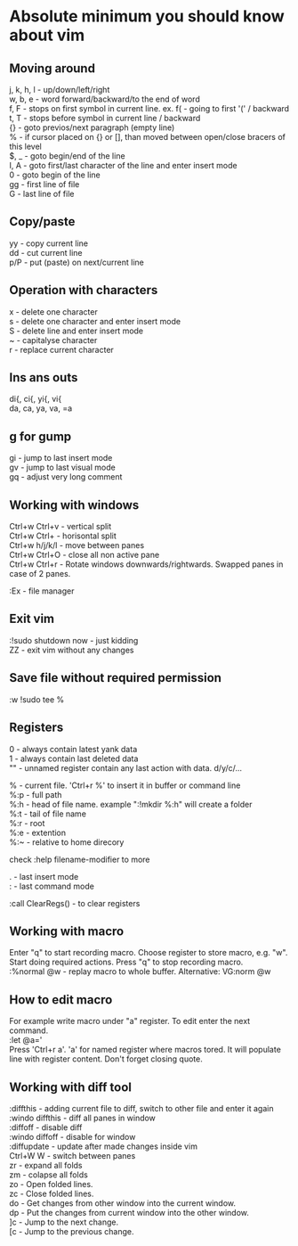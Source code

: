 # Absolute minimum you should know about vim

## Moving around
j, k, h, l - up/down/left/right  
w, b, e - word forward/backward/to the end of word  
f, F - stops on first symbol in current line. ex. f( - going to first '(' / backward  
t, T - stops before symbol in current line / backward  
{} - goto previos/next paragraph (empty line)  
% - if cursor placed on {} or [], than moved between open/close bracers of this level  
$, _ - goto begin/end of the line  
I, A - goto first/last character of the line and enter insert mode  
0 - goto begin of the line  
gg - first line of file  
G - last line of file

## Copy/paste
yy - copy current line  
dd - cut current line  
p/P - put (paste) on next/current line  

## Operation with characters
x - delete one character  
s - delete one character and enter insert mode  
S - delete line and enter insert mode  
~ - capitalyse character  
r - replace current character  

## Ins ans outs
di{, ci{, yi{, vi{  
da, ca, ya, va, =a  

## g for gump
gi - jump to last insert mode  
gv - jump to last visual mode  
gq - adjust very long comment  

## Working with windows
Ctrl+w Ctrl+v - vertical split  
Ctrl+w Ctrl+ - horisontal split  
Ctrl+w h/j/k/l - move between panes  
Ctrl+w Ctrl+O - close all non active pane  
Ctrl+w Ctrl+r - Rotate windows downwards/rightwards. Swapped panes in case of 2 panes.

:Ex - file manager  

## Exit vim

:!sudo shutdown now - just kidding  
ZZ - exit vim without any changes  


## Save file without required permission

:w !sudo tee %  

## Registers
0 - always contain latest yank data  
1 - always contain last deleted data  
"" - unnamed register contain any last action with data. d/y/c/...  

% - current file. 'Ctrl+r %' to insert it in buffer or command line  
%:p - full path  
%:h - head of file name. example ":!mkdir %:h" will create a folder  
%:t - tail of file name  
%:r - root  
%:e - extention  
%:~ - relative to home direcory  

check :help filename-modifier to more  

. - last insert mode  
: - last command mode  

:call ClearRegs() - to clear registers  

## Working with macro
Enter "q" to start recording macro. Choose register to store macro, e.g. "w". Start doing required actions. Press "q" to stop recording macro.  
:%normal @w - replay macro to whole buffer. Alternative: VG:norm @w

## How to edit macro
For example write macro under "a" register. To edit enter the next command.  
:let @a='  
Press 'Ctrl+r a'. 'a' for named register where macros tored. It will populate line with register content. Don't forget closing quote.  


## Working with diff tool
:diffthis - adding current file to diff, switch to other file and enter it again  
:windo diffthis - diff all panes in window  
:diffoff - disable diff  
:windo diffoff - disable for window  
:diffupdate - update after made changes inside vim  
Ctrl+W W - switch between panes  
zr - expand all folds  
zm - colapse all folds  
zo - Open folded lines.  
zc - Close folded lines.  
do - Get changes from other window into the current window.  
dp - Put the changes from current window into the other window.  
]c - Jump to the next change.  
[c - Jump to the previous change.  
